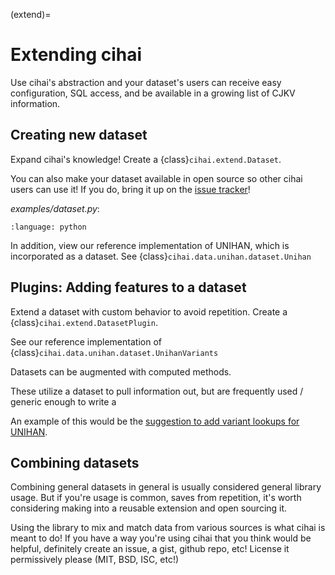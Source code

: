 (extend)=

# Extending cihai

Use cihai's abstraction and your dataset's users can receive easy configuration, SQL access, and be
available in a growing list of CJKV information.

## Creating new dataset

Expand cihai's knowledge! Create a {class}`cihai.extend.Dataset`.

You can also make your dataset available in open source so other cihai users can use it! If you do,
bring it up on the [issue tracker]!

_examples/dataset.py_:

```{literalinclude} ../examples/dataset.py
:language: python

```

In addition, view our reference implementation of UNIHAN, which is incorporated as a dataset. See
{class}`cihai.data.unihan.dataset.Unihan`

[issue tracker]: https://github.com/cihai/cihai/issues

## Plugins: Adding features to a dataset

Extend a dataset with custom behavior to avoid repetition. Create a
{class}`cihai.extend.DatasetPlugin`.

See our reference implementation of {class}`cihai.data.unihan.dataset.UnihanVariants`

Datasets can be augmented with computed methods.

These utilize a dataset to pull information out, but are frequently used / generic enough to write a

An example of this would be the
[suggestion to add variant lookups for UNIHAN](https://github.com/cihai/cihai/pull/131).

## Combining datasets

Combining general datasets in general is usually considered general library usage. But if you're
usage is common, saves from repetition, it's worth considering making into a reusable extension and
open sourcing it.

Using the library to mix and match data from various sources is what cihai is meant to do! If you
have a way you're using cihai that you think would be helpful, definitely create an issue, a gist,
github repo, etc! License it permissively please (MIT, BSD, ISC, etc!)
